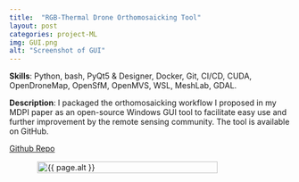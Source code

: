 ```yaml
---
title:  "RGB-Thermal Drone Orthomosaicking Tool"
layout: post
categories: project-ML
img: GUI.png
alt: "Screenshot of GUI"
---
```


**Skills**: Python, bash, PyQt5 & Designer, Docker, Git, CI/CD, CUDA, OpenDroneMap, OpenSfM, OpenMVS, WSL, MeshLab, GDAL.



**Description**: I packaged the orthomosaicking workflow I proposed in my MDPI paper as an open-source Windows GUI tool to facilitate easy use and further improvement by the remote sensing community. The tool is available on GitHub. 


<div class="button-container" style="margin-bottom:10px;justify-content:center">
  <div class="more"><a href="https://github.com/rudrakshkapil/Integrated-RGB-Thermal-Orthomosaicing">Github Repo</a></div>
</div>


<div style="display:flex;justify-content:center;align-items:center">
  <img src="{{ site.baseurl }}/resources/projects/{{ page.img }}" alt="{{ page.alt }}" style="width:80%;height:auto;justify-content:center;margin:5px">
</div>


